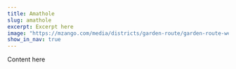 ```yaml
---
title: Amathole
slug: amathole
excerpt: Excerpt here
image: "https://mzango.com/media/districts/garden-route/garden-route-western-cape.jpg"
show_in_nav: true
---
```

Content here